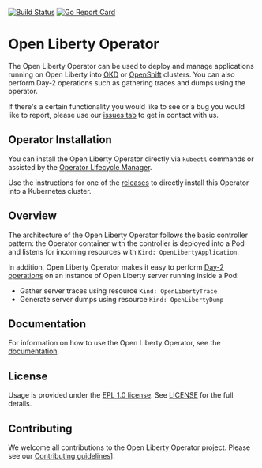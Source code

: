 [![Build Status](https://travis-ci.org/OpenLiberty/open-liberty-operator.svg?branch=master)](https://travis-ci.org/OpenLiberty/open-liberty-operator)
[![Go Report Card](https://goreportcard.com/badge/github.com/OpenLiberty/open-liberty-operator)](https://goreportcard.com/report/github.com/OpenLiberty/open-liberty-operator)

# Open Liberty Operator

The Open Liberty Operator can be used to deploy and manage applications running on Open Liberty into [OKD](https://www.okd.io/) or [OpenShift](https://www.openshift.com/) clusters. You can also perform Day-2 operations such as gathering traces and dumps using the operator.

If there's a certain functionality you would like to see or a bug you would like to report, please use our [issues tab](https://github.com/OpenLiberty/open-liberty-operator/issues) to get in contact with us.

## Operator Installation

You can install the Open Liberty Operator directly via `kubectl` commands or assisted by the [Operator Lifecycle Manager](https://github.com/operator-framework/operator-lifecycle-manager).

Use the instructions for one of the [releases](deploy/releases) to directly install this Operator into a Kubernetes cluster.

## Overview

The architecture of the Open Liberty Operator follows the basic controller pattern: the Operator container with the controller is deployed into a Pod and listens for incoming resources with `Kind: OpenLibertyApplication`.

In addition, Open Liberty Operator makes it easy to perform [Day-2 operations](doc/user-guide.md#day-2-operations) on an instance of Open Liberty server running inside a Pod: 
- Gather server traces using resource `Kind: OpenLibertyTrace`
- Generate server dumps using resource `Kind: OpenLibertyDump`

## Documentation

For information on how to use the Open Liberty Operator, see the [documentation](doc/).

## License

Usage is provided under the [EPL 1.0 license](https://opensource.org/licenses/EPL-1.0). See [LICENSE](LICENSE) for the full details.

## Contributing 

We welcome all contributions to the Open Liberty Operator project. Please see our [Contributing guidelines](CONTRIBUTING.md)].
